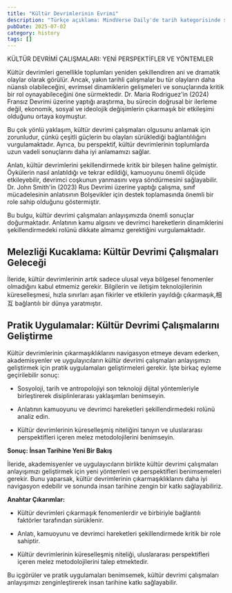 ```yaml
---
title: "Kültür Devrimlerinin Evrimi"
description: "Türkçe açıklama: MindVerse Daily'de tarih kategorisinde son araştırma ve içgörüler keşfedin."
pubDate: 2025-07-02
category: history
tags: []
---
```


KÜLTÜR DEVRİMİ ÇALIŞMALARI: YENİ PERSPEKTİFLER VE YÖNTEMLER

Kültür devrimleri genellikle toplumları yeniden şekillendiren ani ve dramatik olaylar olarak görülür. Ancak, yakın tarihli çalışmalar bu tür olayların daha nüanslı olabileceğini, evrimsel dinamiklerin gelişmeleri ve sonuçlarında kritik bir rol oynayabileceğini öne sürmektedir. Dr. Maria Rodriguez'in (2024) Fransız Devrimi üzerine yaptığı araştırma, bu sürecin doğrusal bir ilerleme değil, ekonomik, sosyal ve ideolojik değişimlerin çıkarmaşık bir etkileşimi olduğunu ortaya koymuştur.

Bu çok yönlü yaklaşım, kültür devrimi çalışmaları olgusunu anlamak için zorunludur, çünkü çeşitli güçlerin bu olayları sürüklediği bağlantılılığını vurgulamaktadır. Ayrıca, bu perspektif, kültür devrimlerinin toplumlarda uzun vadeli sonuçlarını daha iyi anlamamızı sağlar.

Anlatı, kültür devrimlerini şekillendirmede kritik bir bileşen haline gelmiştir. Öykülerin nasıl anlatıldığı ve tekrar edildiği, kamuoyunu önemli ölçüde etkileyebilir, devrimci coşkunun yanmasını veya söndürmesini sağlayabilir. Dr. John Smith'in (2023) Rus Devrimi üzerine yaptığı çalışma, sınıf mücadelesinin anlatısının Bolşevikler için destek toplamasında önemli bir role sahip olduğunu göstermiştir.

Bu bulgu, kültür devrimi çalışmaları anlayışımızda önemli sonuçlar doğurmaktadır. Anlatının kamu algısını ve devrimci hareketlerin dinamiklerini şekillendirmedeki rolünü dikkate almamız gerektiğini vurgulamaktadır.

## **Melezliği Kucaklama: Kültür Devrimi Çalışmaları Geleceği**

İleride, kültür devrimlerinin artık sadece ulusal veya bölgesel fenomenler olmadığını kabul etmemiz gerekir. Bilgilerin ve iletişim teknolojilerinin küreselleşmesi, hızla sınırları aşan fikirler ve etkilerin yayıldığı çıkarmaşık,相互 bağlantılı bir dünya yaratmıştır.

## **Pratik Uygulamalar: Kültür Devrimi Çalışmalarını Geliştirme**

Kültür devrimlerinin çıkarmaşıklıklarını navigasyon etmeye devam ederken, akademisyenler ve uygulayıcıların kültür devrimi çalışmaları anlayışımızı geliştirmek için pratik uygulamaları geliştirmeleri gerekir. İşte birkaç eyleme geçirilebilir sonuç:

* Sosyoloji, tarih ve antropolojiyi son teknoloji dijital yöntemleriyle birleştirerek disiplinlerarası yaklaşımları benimseyin.

* Anlatının kamuoyunu ve devrimci hareketleri şekillendirmedeki rolünü analiz edin.

* Kültür devrimlerinin küreselleşmiş niteliğini tanıyın ve uluslararası perspektifleri içeren melez metodolojilerini benimseyin.

**Sonuç: İnsan Tarihine Yeni Bir Bakış**

İleride, akademisyenler ve uygulayıcıların birlikte kültür devrimi çalışmaları anlayışımızı geliştirmek için yeni yöntemleri ve perspektifleri benimsemeleri gerekir. Bunu yaparsak, kültür devrimlerinin çıkarmaşıklıklarını daha iyi navigasyon edebilir ve sonunda insan tarihine zengin bir katkı sağlayabiliriz.

**Anahtar Çıkarımlar:**

* Kültür devrimleri çıkarmaşık fenomenlerdir ve birbiriyle bağlantılı faktörler tarafından sürüklenir.

* Anlatı, kamuoyunu ve devrimci hareketleri şekillendirmede kritik bir role sahiptir.

* Kültür devrimlerinin küreselleşmiş niteliği, uluslararası perspektifleri içeren melez metodolojilerini talep etmektedir.

Bu içgörüler ve pratik uygulamaları benimsemek, kültür devrimi çalışmaları anlayışımızı zenginleştirerek insan tarihine katkı sağlayabilir.